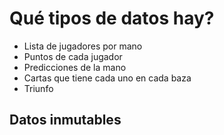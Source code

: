 # Qué tipos de datos hay?


 - Lista de jugadores por mano
 - Puntos de cada jugador
 - Predicciones de la mano
 - Cartas que tiene cada uno en cada baza
 - Triunfo


## Datos inmutables
